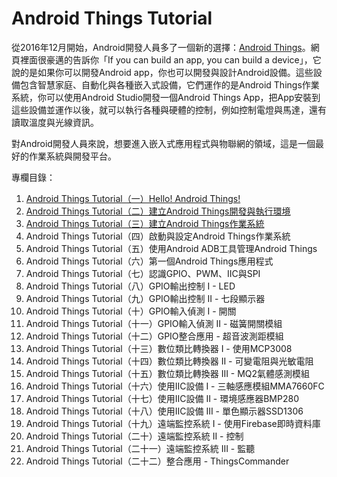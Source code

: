 # Android Things Tutorial

從2016年12月開始，Android開發人員多了一個新的選擇：[Android Things](https://developer.android.com/things/index.html)。網頁裡面很豪邁的告訴你「If you can build an app, you can build a device」，它說的是如果你可以開發Android app，你也可以開發與設計Android設備。這些設備包含智慧家庭、自動化與各種嵌入式設備，它們運作的是Android Things作業系統，你可以使用Android Studio開發一個Android Things App，把App安裝到這些設備並運作以後，就可以執行各種與硬體的控制，例如控制電燈與馬達，還有讀取溫度與光線資訊。

對Android開發人員來說，想要進入嵌入式應用程式與物聯網的領域，這是一個最好的作業系統與開發平台。

專欄目錄：

1. [Android Things Tutorial（一）Hello! Android Things!](http://www.codedata.com.tw/java/att01/)
2. [Android Things Tutorial（二）建立Android Things開發與執行環境](http://www.codedata.com.tw/java/att02/)
3. [Android Things Tutorial（三）建立Android Things作業系統](http://www.codedata.com.tw/java/att03/)
4. Android Things Tutorial（四）啟動與設定Android Things作業系統
5. Android Things Tutorial（五）使用Android ADB工具管理Android Things
6. Android Things Tutorial（六）第一個Android Things應用程式
7. Android Things Tutorial（七）認識GPIO、PWM、IIC與SPI
8. Android Things Tutorial（八）GPIO輸出控制 I - LED
9. Android Things Tutorial（九）GPIO輸出控制 II - 七段顯示器
10. Android Things Tutorial（十）GPIO輸入偵測 I - 開關
11. Android Things Tutorial（十一）GPIO輸入偵測 II - 磁簧開關模組
12. Android Things Tutorial（十二）GPIO整合應用 - 超音波測距模組
13. Android Things Tutorial（十三）數位類比轉換器 I - 使用MCP3008
14. Android Things Tutorial（十四）數位類比轉換器 II - 可變電阻與光敏電阻
15. Android Things Tutorial（十五）數位類比轉換器 III - MQ2氣體感測模組
16. Android Things Tutorial（十六）使用IIC設備 I - 三軸感應模組MMA7660FC
17. Android Things Tutorial（十七）使用IIC設備 II - 環境感應器BMP280
18. Android Things Tutorial（十八）使用IIC設備 III - 單色顯示器SSD1306
19. Android Things Tutorial（十九）遠端監控系統 I - 使用Firebase即時資料庫
20. Android Things Tutorial（二十）遠端監控系統 II - 控制
21. Android Things Tutorial（二十一）遠端監控系統 III - 監聽
22. Android Things Tutorial（二十二）整合應用 - ThingsCommander
